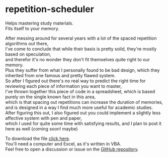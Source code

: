 # repetition-scheduler
Helps mastering study materials.<br>
Fits itself to your memory.

After messing around for several years with a lot of the spaced repetition algorithms out there,<br>
I've come to conclude that while their basis is pretty solid, they're mostly based on speculation,<br>
and therefor it's no wonder they don't fit themselves quite right to our memory.<br>
Plus they suffer from what I personally found to be bad design, which they inherited from one famous and pretty flawed system.<br>
So after I figured out there's no real way to predict the right time for reviewing each piece of information you want to master, <br>
I've thrown together this piece of code in a spreadsheet, which is based purely on the single known fact in this area,  
which is that spacing out repetitions can increase the duration of memories,<br>
and is designed in a way I find much more useful for academic studies.<br>
After figuring this out, I also figured out you could implement a slightly less affective system with pen and paper,<br>
which I used for quite some time with satisfying results, and I plan to post it here as well (coming soon! maybe)

To download the file [click here](https://github.com/ayfal/repetition-scheduler/raw/main/repetition-scheduler.xlsm).  
You'll need a computer and Excel, as it's written in VBA.  
Feel free to open a discussion or issue on the [GitHub repository](https://github.com/ayfal/repetition-scheduler).
